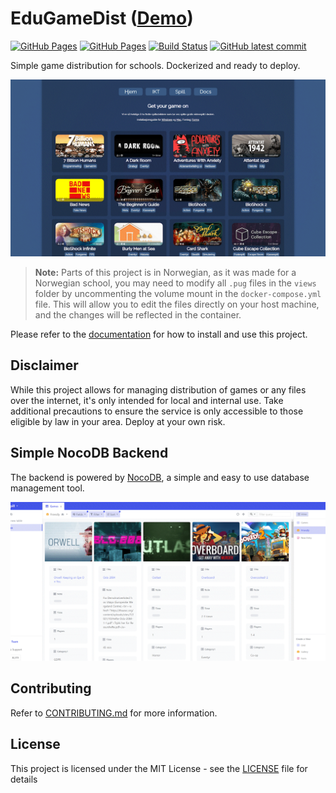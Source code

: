 # EduGameDist (<a href="https://sondregronas.github.io/EduGameDist/">Demo</a>)
[![GitHub Pages](https://badgen.net/badge/demo/github%20pages/?icon=chrome)](https://sondregronas.github.io/EduGameDist/)
[![GitHub Pages](https://badgen.net/badge/docs/github%20pages/?icon=chrome)](https://sondregronas.github.io/EduGameDist/docs)
[![Build Status](https://img.shields.io/github/workflow/status/sondregronas/EduGameDist/CI)](https://github.com/sondregronas/EduGameDist/)
[![GitHub latest commit](https://img.shields.io/github/last-commit/sondregronas/EduGameDist)](https://github.com/sondregronas/EduGameDist/commit/)

Simple game distribution for schools. Dockerized and ready to deploy.

![Frontend](assets/frontend.gif)

> **Note:** Parts of this project is in Norwegian, as it was made for a Norwegian school, you may need to modify all `.pug` files in the `views` folder by uncommenting the volume mount in the `docker-compose.yml` file. This will allow you to edit the files directly on your host machine, and the changes will be reflected in the container.

Please refer to the [documentation](https://sondregronas.github.io/EduGameDist/docs) for how to install and use this project.

## Disclaimer
While this project allows for managing distribution of games or any files over the internet, it's only intended for local and internal use. Take additional precautions to ensure the service is only accessible to those eligible by law in your area. Deploy at your own risk.

## Simple NocoDB Backend
The backend is powered by [NocoDB](https://nocodb.com/), a simple and easy to use database management tool.

![Backend](assets/backend.gif)

## Contributing
Refer to [CONTRIBUTING.md](CONTRIBUTING.md) for more information.

## License
This project is licensed under the MIT License - see the [LICENSE](LICENSE) file for details
